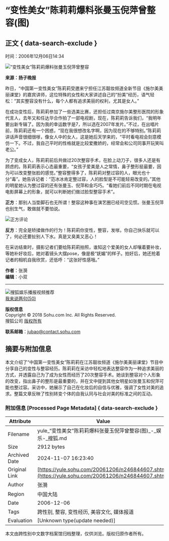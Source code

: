# “变性美女”陈莉莉爆料张曼玉倪萍曾整容(图)

## 正文 { data-search-exclude }


时间：2006年12月06日14:34

![“变性美女”陈莉莉爆料张曼玉倪萍曾整容](https://photocdn.sohu.com/20061206/Img246844637.jpg)

**来源：扬子晚报**

昨日，“中国第一变性美女”陈莉莉受邀来宁担任江苏靓妆频道全新节目《施尔美美丽课堂》的嘉宾讲师，这位特殊的女性和大家讲述自己的“扮美”经历，语气轻松：“其实整容没有什么，每个人都有追求美丽的权利，尤其是女人。”

在成功变性后，陈莉莉参加了一些选美比赛，还担任过南京施尔美整形医院的形象代言人，去年又和任达华合作拍了一部电视剧，现在，陈莉莉告诉我们，“我明年要出新专辑了。因为我的幸运数字是7，所以选在2007年发片。”不过，在出唱片前，陈莉莉还有一个困惑，“现在我很想改名字啊，因为现在的不够特别。”陈莉莉讲话声音很细很嗲，像女人中的女人，这是她后天学来的，“平时看电视会刻意模仿一下。不过，我自己平时的性格就是比较爱撒娇的，经常会和公司同事开玩笑叫老公。”

为了变成女人，陈莉莉前后共做过20次整容手术，在脸上动刀子，很多人还是有顾虑的。陈莉莉表示心态最重要，“女孩子爱美是人之常情，鼻子整形挺最要，因为可以改变整张脸的感觉。”整容整得多了，陈莉莉对整过容的人，眼光也十分“毒”。她告诉记者：“范冰冰肯定整过容，人的脸型是不可能轻易改变的。”其他的明星她认为整过容的还有张曼玉、倪萍和金巧巧。“看她们前后不同时期在电视电影屏幕上的形象，就可以判断她们做过脸型整容手术”。

**正方**：那别人当垫脚石也无所谓！整容这种事在演艺圈已经司空见惯。张曼玉倪萍也别生气，敢做就不要怕说。

![正方评论](https://images.sohu.com/ccc.gif)

**反方**：完全是矫揉做作的行为！陈莉莉你变性，整容，发嗲。你自己快乐就可以了，何必还要扯别人下水。真是又臭美又恶心！

在采访结束时，摄影记者们要给陈莉莉拍照，谁知这个爱美的女人却嚷着要补妆，等她补好妆后，她对着镜头大摆pose，像是极“妩媚”的样子。拍好后，她还抢着记者的相机自我欣赏，还低呼：“这张好性感哦。” 

**作者**：张漪  
**编辑**：小双   

--- 

![搜狐娱乐播报视频推荐](https://photocdn.sohu.com/20061231/Img247371529.jpg)  
[我来说两句(50)](https://comment2.news.sohu.com/viewcomments.action?id=246844607)  

**版权信息**  
Copyright © 2018 Sohu.com Inc. All Rights Reserved.  
搜狐公司 [版权所有](https://corp.sohu.com/s2007/copyright/)  

**联系邮箱**：jubao@contact.sohu.com

## 摘要与附加信息

<!-- tcd_abstract -->
本文介绍了“中国第一变性美女”陈莉莉在江苏靓妆频道《施尔美美丽课堂》节目中分享自己的变性与整容经历。陈莉莉在采访中轻松地表达整容作为一种追求美丽的方式，并透露自己为了成为女性而经历了20次整容手术。她谈到整容对个人形象的改变，指出鼻子的整形是最重要的，并在文中提到其他女明星如张曼玉和倪萍可能也整过容。采访中，她展示了自己在化妆后的自信与优雅，强调了女性对美的追求。整篇文章反映了性别转变个体的自我认同与社会对美的标准之间的互动。
<!-- tcd_abstract_end -->

### 附加信息 [Processed Page Metadata] { data-search-exclude }

| Attribute       | Value                                  |
|-----------------|----------------------------------------|
| Filename        | yule_“变性美女”陈莉莉爆料张曼玉倪萍曾整容(图)_-_娱乐-_搜狐.md                             |
| Size            | 2912 bytes                           |
| Archived Date   | 2024-11-07 16:23:40                             |
| Original Link   | [https://yule.sohu.com/20061206/n246844607.shtml](https://yule.sohu.com/20061206/n246844607.shtml)                       |
| Author          | 张漪                               |
| Region          | 中国大陆                               |
| Date            | 2006-12-06                                 |
| Tags            | 跨性别, 整容, 变性经历, 美容文化, 媒体报道                                 |
| Evaluation            | [Unknown type(update needed)]                                 |
<!-- tcd_table_end -->

本文由跨性别中文数字档案馆归档整理，仅供浏览。版权归原作者所有。
